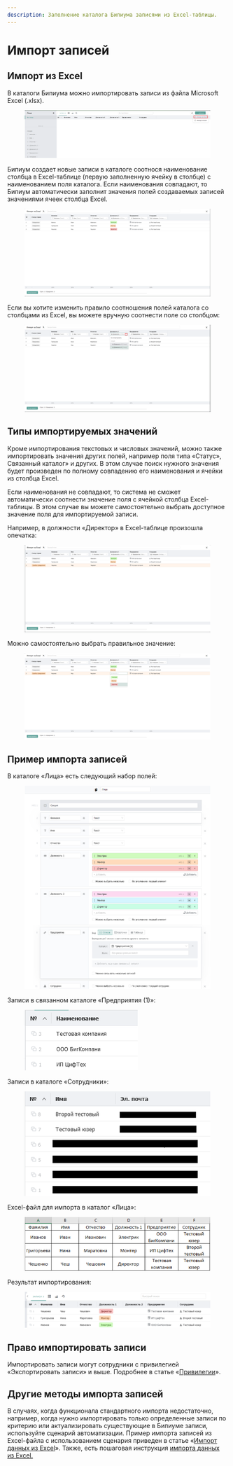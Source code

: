 ```yaml
---
description: Заполнение каталога Бипиума записями из Excel-таблицы.
---
```


# Импорт записей

## Импорт из Excel

В каталоги Бипиума можно импортировать записи из файла Microsoft Excel (.xlsx).

<figure><img src="../../../.gitbook/assets/1 (5) (1).png" alt=""><figcaption></figcaption></figure>

Бипиум создает новые записи в каталоге соотнося наименование столбца в Excel-таблице (первую заполненную ячейку в столбце) с наименованием поля каталога. Если наименования совпадают, то Бипиум автоматически заполнит значения полей создаваемых записей значениями ячеек столбца Excel.

<figure><img src="../../../.gitbook/assets/2 (4) (1).png" alt=""><figcaption></figcaption></figure>

Если вы хотите изменить правило соотношения полей каталога со столбцами из Excel, вы можете вручную соотнести поле со столбцом:

<figure><img src="../../../.gitbook/assets/3 (3) (1).png" alt=""><figcaption></figcaption></figure>

## Типы импортируемых значений

Кроме импортирования текстовых и числовых значений, можно также импортировать значения других полей, например поля типа «Статус», Связанный каталог» и других. В этом случае поиск нужного значения будет произведен по полному совпадению его наименования и ячейки из столбца Excel.

Если наименования не совпадают, то система не сможет автоматически соотнести значение поля с ячейкой столбца Excel-таблицы. В этом случае вы можете самостоятельно выбрать доступное значение поля для импортируемой записи.

Например, в должности «Директор» в Excel-таблице произошла опечатка:

<figure><img src="../../../.gitbook/assets/10 (2) (1).png" alt=""><figcaption></figcaption></figure>

Можно самостоятельно выбрать правильное значение:

<figure><img src="../../../.gitbook/assets/11 (5) (1).png" alt=""><figcaption></figcaption></figure>

## Пример импорта записей

В каталоге «Лица» есть следующий набор полей:

<figure><img src="../../../.gitbook/assets/4 (3) (1).png" alt=""><figcaption></figcaption></figure>

Записи в связанном каталоге «Предприятия (1)»:

<figure><img src="../../../.gitbook/assets/5 (4) (1).png" alt=""><figcaption></figcaption></figure>

Записи в каталоге «Сотрудники»:

<figure><img src="../../../.gitbook/assets/8 (2) (2).png" alt=""><figcaption></figcaption></figure>

Excel-файл для импорта в каталог «Лица»:

<figure><img src="../../../.gitbook/assets/6 (3) (1).png" alt=""><figcaption></figcaption></figure>

Результат импортирования:

<figure><img src="../../../.gitbook/assets/7 (1) (2).png" alt=""><figcaption></figcaption></figure>

## Право импортировать записи

Импортировать записи могут сотрудники с привилегией «Экспортировать записи» и выше. Подробнее в статье «[Привилегии](https://docs.bpium.ru/manual/rights/priviliges)».

## Другие методы импорта записей

В случаях, когда функционала стандартного импорта недостаточно, например, когда нужно импортировать только определенные записи по критерию или актуализировать существующие в Бипиуме записи, используйте сценарий автоматизации. Пример импорта записей из Excel-файла  с использованием сценария приведен в статье «[Импорт данных из Excel](https://docs.bpium.ru/cases/automations/import-dannykh-iz-excel)». Также, есть пошаговая инструкция [импорта данных из Excel.](https://docs.bpium.ru/manual/structure/catalogs/import-zapisei/import-iz-excel)

